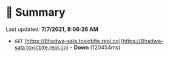 # 📖 Summary
Last updated: **7/7/2021, 8:06:26 AM**

- `GET` [https://Bhadwa-sala.toxicblte.repl.co](https://Bhadwa-sala.toxicblte.repl.co) - **Down** (120454ms)
